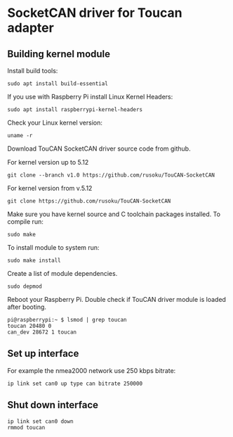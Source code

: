 SocketCAN driver for Toucan adapter
====

Building kernel module
----

Install build tools:

    sudo apt install build-essential

If you use with Raspberry Pi install Linux Kernel Headers:

    sudo apt install raspberrypi-kernel-headers
    
Check your Linux kernel version:

    uname -r	

Download TouCAN SocketCAN driver source code from github.

For kernel version up to 5.12

    git clone --branch v1.0 https://github.com/rusoku/TouCAN-SocketCAN

For kernel version from v.5.12
 
    git clone https://github.com/rusoku/TouCAN-SocketCAN

Make sure you have kernel source and C toolchain packages installed.
To compile run:

    sudo make

To install module to system run:

    sudo make install


Create a list of module dependencies.
  
    sudo depmod

Reboot your Raspberry Pi. Double check if TouCAN driver module is loaded
after booting.

    pi@raspberrypi:~ $ lsmod | grep toucan
    toucan 20480 0
    can_dev 28672 1 toucan
    

Set up interface
----
For example the nmea2000 network use 250 kbps bitrate:

    ip link set can0 up type can bitrate 250000


Shut down interface
----

    ip link set can0 down
    rmmod toucan



